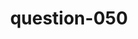---
layout: question
title: question-050
number: 50
question: Name someone you would call after getting engaged.
answer1: Parent | 33
answer2: Best friend | 29
answer3: Sibling | 20
answer4: Grandparent | 6
answer5: Aunt/Uncle | 3
answer6: Priest | 3
answer7: Lawyer | 2
answer8:
answer9:
answer10:
---